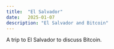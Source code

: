 ```yaml
---
title:  "El Salvador"
date:   2025-01-07 
description: "El Salvador and Bitcoin"
---
```


A trip to El Salvador to discuss Bitcoin.